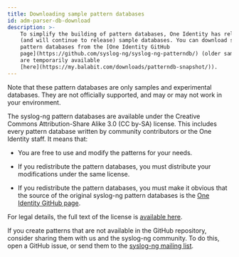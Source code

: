 ```yaml
---
title: Downloading sample pattern databases
id: adm-parser-db-download
description: >-
    To simplify the building of pattern databases, One Identity has released
    (and will continue to release) sample databases. You can download sample
    pattern databases from the [One Identity GitHub
    page](https://github.com/syslog-ng/syslog-ng-patterndb/) (older samples
    are temporarily available
    [here](https://my.balabit.com/downloads/patterndb-snapshot/)).
---
```


Note that these pattern databases are only samples and experimental
databases. They are not officially supported, and may or may not work in
your environment.

The syslog-ng pattern databases are available under the Creative Commons
Attribution-Share Alike 3.0 (CC by-SA) license. This includes every
pattern database written by community contributors or the One Identity
staff. It means that:

- You are free to use and modify the patterns for your needs.

- If you redistribute the pattern databases, you must distribute your
    modifications under the same license.

- If you redistribute the pattern databases, you must make it obvious
    that the source of the original syslog-ng pattern databases is the
    [One Identity GitHub
    page](https://github.com/syslog-ng/syslog-ng-patterndb/).

For legal details, the full text of the license is [available here](https://creativecommons.org/licenses/by-sa/3.0/us/legalcode).

If you create patterns that are not available in the GitHub repository,
consider sharing them with us and the syslog-ng community. To do this,
open a GitHub issue, or send them to the [syslog-ng mailing
list](https://lists.balabit.hu/mailman/listinfo/syslog-ng/).
